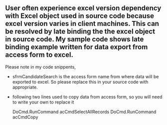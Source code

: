 ## User often experience excel version dependency with Excel object used in source code because excel version varies in client machines. This can be resolved by late binding the the excel object in source code. My sample code shows late binding example written for data export from access form to excel.

Please note in my code snippents,

 - sfrmCandidateSearch is the access form name from where data will be exported to excel. So please replace this in your source code with appropriate.

 - following two lines used to copy data from access form, so you will need to write your own to replace it

	DoCmd.RunCommand acCmdSelectAllRecords
    	DoCmd.RunCommand acCmdCopy
